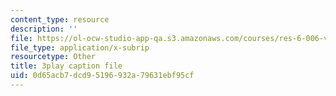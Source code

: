 ```yaml
---
content_type: resource
description: ''
file: https://ol-ocw-studio-app-qa.s3.amazonaws.com/courses/res-6-006-video-demonstrations-in-lasers-and-optics-spring-2008/0d65acb7dcd95196932a79631ebf95cf_uKBaTKZa6c.vtt
file_type: application/x-subrip
resourcetype: Other
title: 3play caption file
uid: 0d65acb7-dcd9-5196-932a-79631ebf95cf
---
```

